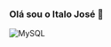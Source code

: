### Olá sou o Italo José 👋

![MySQL](https://img.shields.io/badge/mysql-4479A1.svg?style=for-the-badge&logo=mysql&logoColor=white)
<!--
**ItaloJCsilva/ItaloJCsilva** is a ✨ _special_ ✨ repository because its `README.md` (this file) appears on your GitHub profile.

Here are some ideas to get you started:

- 🔭 I’m currently working on ...
- 🌱 I’m currently learning ...
- 👯 I’m looking to collaborate on ...
- 🤔 I’m looking for help with ...
- 💬 Ask me about ...
- 📫 How to reach me: ...
- 😄 Pronouns: ...
- ⚡ Fun fact: ...
-->
